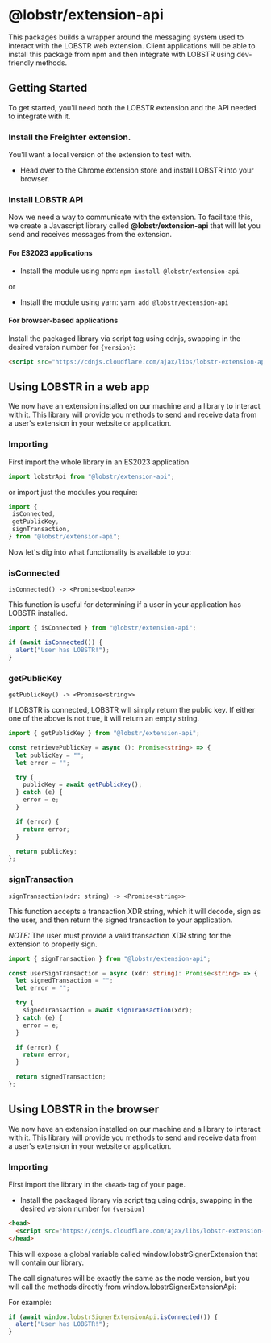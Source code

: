 # @lobstr/extension-api

This packages builds a wrapper around the messaging system used to interact with
the LOBSTR web extension. Client applications will be able to install this package
from npm and then integrate with LOBSTR using dev-friendly methods.

## Getting Started
To get started, you'll need both the LOBSTR extension and the API needed to integrate with it.

### Install the Freighter extension.
You'll want a local version of the extension to test with.

- Head over to the Chrome extension store and install LOBSTR into your browser.

### Install LOBSTR API
Now we need a way to communicate with the extension. To facilitate this, we create a Javascript library called **@lobstr/extension-api** that will let you send and receives messages from the extension.

#### For ES2023 applications
- Install the module using npm: ```npm install @lobstr/extension-api```

or

- Install the module using yarn: ```yarn add @lobstr/extension-api```

#### For browser-based applications
Install the packaged library via script tag using cdnjs, swapping in the desired version number for ```{version}```:

```html
<script src="https://cdnjs.cloudflare.com/ajax/libs/lobstr-extension-api/{version}/index.min.js"></script>
```

## Using LOBSTR in a web app
We now have an extension installed on our machine and a library to interact with it. This library will provide you methods to send and receive data from a user's extension in your website or application.

### Importing
First import the whole library in an ES2023 application

```javascript
import lobstrApi from "@lobstr/extension-api";
```

or import just the modules you require:

```javascript
import {
 isConnected,
 getPublicKey,
 signTransaction,
} from "@lobstr/extension-api";
```

Now let's dig into what functionality is available to you:

### isConnected

```isConnected() -> <Promise<boolean>>```

This function is useful for determining if a user in your application has LOBSTR installed.

```javascript
import { isConnected } from "@lobstr/extension-api";

if (await isConnected()) {
  alert("User has LOBSTR!");
}
```

### getPublicKey

```getPublicKey() -> <Promise<string>>```

If LOBSTR is connected, LOBSTR will simply return the public key. If either one of the above is not true, it will return an empty string.

```typescript
import { getPublicKey } from "@lobstr/extension-api";

const retrievePublicKey = async (): Promise<string> => {
  let publicKey = "";
  let error = "";

  try {
    publicKey = await getPublicKey();
  } catch (e) {
    error = e;
  }

  if (error) {
    return error;
  }

  return publicKey;
};
```

### signTransaction

```signTransaction(xdr: string) -> <Promise<string>>```

This function accepts a transaction XDR string, which it will decode, sign as the user, and then return the signed transaction to your application.

*NOTE:* The user must provide a valid transaction XDR string for the extension to properly sign.


```typescript
import { signTransaction } from "@lobstr/extension-api";

const userSignTransaction = async (xdr: string): Promise<string> => {
  let signedTransaction = "";
  let error = "";

  try {
    signedTransaction = await signTransaction(xdr);
  } catch (e) {
    error = e;
  }

  if (error) {
    return error;
  }

  return signedTransaction;
};
```

## Using LOBSTR in the browser
We now have an extension installed on our machine and a library to interact with it. This library will provide you methods to send and receive data from a user's extension in your website or application.

### Importing
First import the library in the ```<head>``` tag of your page.

- Install the packaged library via script tag using cdnjs, swapping in the desired version number for ```{version}```

```html
<head>
  <script src="https://cdnjs.cloudflare.com/ajax/libs/lobstr-extension-api/{version}/index.min.js"></script>
</head>
```

This will expose a global variable called window.lobstrSignerExtension that will contain our library.

The call signatures will be exactly the same as the node version, but you will call the methods directly from window.lobstrSignerExtensionApi:

For example:

```javascript
if (await window.lobstrSignerExtensionApi.isConnected()) {
  alert("User has LOBSTR!");
}
```